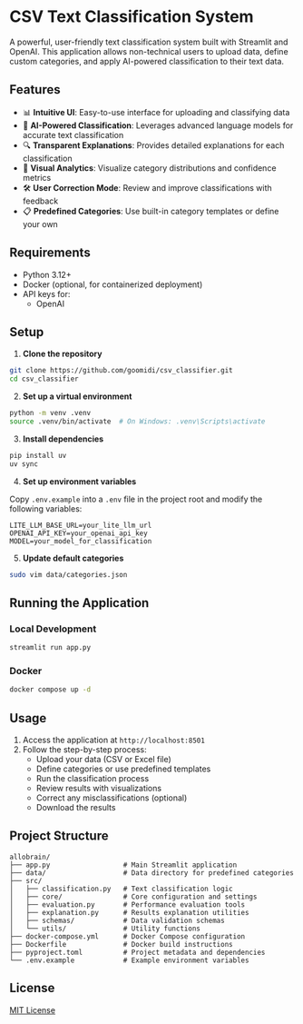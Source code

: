 # CSV Text Classification System

A powerful, user-friendly text classification system built with Streamlit and OpenAI. This application allows non-technical users to upload data, define custom categories, and apply AI-powered classification to their text data.

## Features

- 📊 **Intuitive UI**: Easy-to-use interface for uploading and classifying data
- 🧠 **AI-Powered Classification**: Leverages advanced language models for accurate text classification
- 🔍 **Transparent Explanations**: Provides detailed explanations for each classification
- 📱 **Visual Analytics**: Visualize category distributions and confidence metrics
- 🛠️ **User Correction Mode**: Review and improve classifications with feedback
- 📋 **Predefined Categories**: Use built-in category templates or define your own

## Requirements

- Python 3.12+
- Docker (optional, for containerized deployment)
- API keys for:
  - OpenAI

## Setup

1. **Clone the repository**

```bash
git clone https://github.com/goomidi/csv_classifier.git
cd csv_classifier
```

2.  **Set up a virtual environment**

```bash
python -m venv .venv
source .venv/bin/activate  # On Windows: .venv\Scripts\activate
```

3. **Install dependencies**

```bash
pip install uv
uv sync
```

4. **Set up environment variables**

Copy `.env.example` into a `.env` file in the project root and modify the following variables:

```
LITE_LLM_BASE_URL=your_lite_llm_url
OPENAI_API_KEY=your_openai_api_key
MODEL=your_model_for_classification
```

5. **Update default categories**

```bash
sudo vim data/categories.json
```

## Running the Application

### Local Development

```bash
streamlit run app.py
```

### Docker

```bash
docker compose up -d
```

## Usage

1. Access the application at `http://localhost:8501`
2. Follow the step-by-step process:
   - Upload your data (CSV or Excel file)
   - Define categories or use predefined templates
   - Run the classification process
   - Review results with visualizations
   - Correct any misclassifications (optional)
   - Download the results

## Project Structure

```
allobrain/
├── app.py                  # Main Streamlit application
├── data/                   # Data directory for predefined categories
├── src/
│   ├── classification.py   # Text classification logic
│   ├── core/               # Core configuration and settings
│   ├── evaluation.py       # Performance evaluation tools
│   ├── explanation.py      # Results explanation utilities
│   ├── schemas/            # Data validation schemas
│   └── utils/              # Utility functions
├── docker-compose.yml      # Docker Compose configuration
├── Dockerfile              # Docker build instructions
├── pyproject.toml          # Project metadata and dependencies
└── .env.example            # Example environment variables
```

## License

[MIT License](LICENSE)
